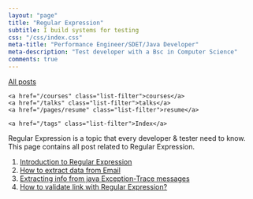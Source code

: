 ```yaml
---
layout: "page"
title: "Regular Expression"
subtitle: I build systems for testing
css: "/css/index.css"
meta-title: "Performance Engineer/SDET/Java Developer"
meta-description: "Test developer with a Bsc in Computer Science"
comments: true
---
```

<div class="list-filters">
    <a href="/" class="list-filter filter-selected">All posts</a>

    <a href="/courses" class="list-filter">courses</a>
	<a href="/talks" class="list-filter">talks</a>
    <a href="/pages/resume" class="list-filter">resume</a>

    <a href="/tags" class="list-filter">Index</a>
</div>

Regular Expression is a topic that every developer & tester need to know. This page contains all post related to Regular Expression.

1. [Introduction to Regular Expression](http://sarkershantonu.github.io/2013/06/29/regular-expression-intro/)
2. [How to extract data from Email](https://sarkershantonu.github.io/2013/06/30/regex-email-extract/)
3. [Extracting info from java Exception-Trace messages](https://sarkershantonu.github.io/2013/07/01/regex-java-exception-extract/)
4. [How to validate link with Regular Expression?](https://sarkershantonu.github.io/2013/07/05/regex-link-validation/)